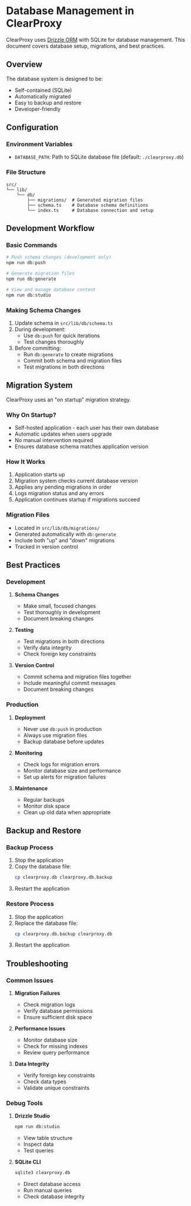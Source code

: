 # Database Management in ClearProxy

ClearProxy uses [Drizzle ORM](https://orm.drizzle.team/) with SQLite for database management. This document covers database setup, migrations, and best practices.

## Overview

The database system is designed to be:
- Self-contained (SQLite)
- Automatically migrated
- Easy to backup and restore
- Developer-friendly

## Configuration

### Environment Variables

- `DATABASE_PATH`: Path to SQLite database file (default: `./clearproxy.db`)

### File Structure

```
src/
└── lib/
    └── db/
        ├── migrations/  # Generated migration files
        ├── schema.ts    # Database schema definitions
        └── index.ts     # Database connection and setup
```

## Development Workflow

### Basic Commands

```bash
# Push schema changes (development only)
npm run db:push

# Generate migration files
npm run db:generate

# View and manage database content
npm run db:studio
```

### Making Schema Changes

1. Update schema in `src/lib/db/schema.ts`
2. During development:
   - Use `db:push` for quick iterations
   - Test changes thoroughly
3. Before committing:
   - Run `db:generate` to create migrations
   - Commit both schema and migration files
   - Test migrations in both directions

## Migration System

ClearProxy uses an "on startup" migration strategy.

### Why On Startup?

- Self-hosted application - each user has their own database
- Automatic updates when users upgrade
- No manual intervention required
- Ensures database schema matches application version

### How It Works

1. Application starts up
2. Migration system checks current database version
3. Applies any pending migrations in order
4. Logs migration status and any errors
5. Application continues startup if migrations succeed

### Migration Files

- Located in `src/lib/db/migrations/`
- Generated automatically with `db:generate`
- Include both "up" and "down" migrations
- Tracked in version control

## Best Practices

### Development

1. **Schema Changes**
   - Make small, focused changes
   - Test thoroughly in development
   - Document breaking changes

2. **Testing**
   - Test migrations in both directions
   - Verify data integrity
   - Check foreign key constraints

3. **Version Control**
   - Commit schema and migration files together
   - Include meaningful commit messages
   - Document breaking changes

### Production

1. **Deployment**
   - Never use `db:push` in production
   - Always use migration files
   - Backup database before updates

2. **Monitoring**
   - Check logs for migration errors
   - Monitor database size and performance
   - Set up alerts for migration failures

3. **Maintenance**
   - Regular backups
   - Monitor disk space
   - Clean up old data when appropriate

## Backup and Restore

### Backup Process

1. Stop the application
2. Copy the database file:
   ```bash
   cp clearproxy.db clearproxy.db.backup
   ```
3. Restart the application

### Restore Process

1. Stop the application
2. Replace the database file:
   ```bash
   cp clearproxy.db.backup clearproxy.db
   ```
3. Restart the application

## Troubleshooting

### Common Issues

1. **Migration Failures**
   - Check migration logs
   - Verify database permissions
   - Ensure sufficient disk space

2. **Performance Issues**
   - Monitor database size
   - Check for missing indexes
   - Review query performance

3. **Data Integrity**
   - Verify foreign key constraints
   - Check data types
   - Validate unique constraints

### Debug Tools

1. **Drizzle Studio**
   ```bash
   npm run db:studio
   ```
   - View table structure
   - Inspect data
   - Test queries

2. **SQLite CLI**
   ```bash
   sqlite3 clearproxy.db
   ```
   - Direct database access
   - Run manual queries
   - Check database integrity 